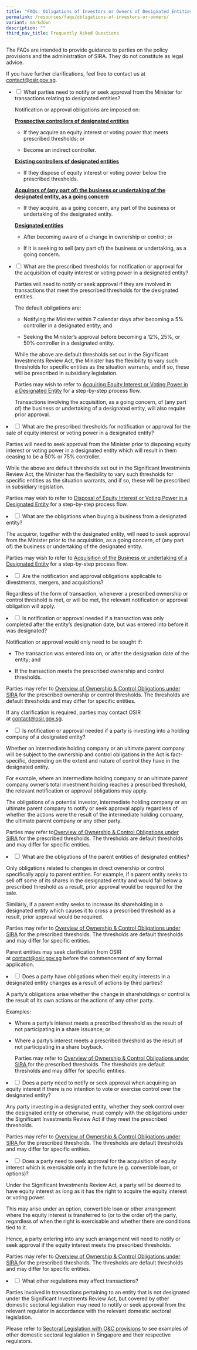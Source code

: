 ```yaml
---
title: "FAQs: Obligations of Investors or Owners of Designated Entities"
permalink: /resources/faqs/obligations-of-investors-or-owners/
variant: markdown
description: ""
third_nav_title: Frequently Asked Questions
---
```

<p>The FAQs are intended to provide guidance to parties on the policy provisions
and the administration of SIRA. They do not constitute as legal advice.</p>
<p>If you have further clarifications, feel free to contact us at <a href="mailto:contact@osir.gov.sg" rel="noopener noreferrer nofollow" target="_blank">contact@osir.gov.sg</a>.</p>
<p></p>

<ul class="jekyllcodex_accordion">  
  
<li><input type="checkbox" id="accordion1">
<label for="accordion1">What parties need to notify or seek approval from the Minister for transactions relating to designated entities?</label><div>
	
<p>Notification or approval obligations are imposed on:</p>
	<p><strong><u>Prospective controllers of designated entities</u></strong>
		</p><ul><li><p></p>If they acquire an equity interest or voting power that meets prescribed thresholds; or</li></ul><p></p>
	<ul><li><p></p>Become an indirect controller. <p></p></li></ul>

<p><strong><u>Existing controllers of designated entities</u></strong>
		</p><ul><li><p></p>If they dispose of equity interest or voting power below the prescribed thresholds.<p></p></li></ul>
	
<p><strong><u>Acquirors of (any part of) the business or undertaking of the designated entity, as a going concern</u></strong>
</p><ul><li><p></p>If they acquire, as a going concern, any part of the business or undertaking of the designated entity.<p></p></li></ul>

<p><strong><u>Designated entities</u></strong>
</p><ul><li><p></p>After becoming aware of a change in ownership or control; or<p></p>
</li><li>If it is seeking to sell (any part of) the business or undertaking, as a going concern.<p></p></li>

</ul></div></li>

<li><input type="checkbox" id="accordion2">
<label for="accordion2">What are the prescribed thresholds for notification or approval for the acquisition of equity interest or voting power in a designated entity?</label><div>

<p>Parties will need to notify or seek approval if they are involved in transactions that meet the prescribed thresholds for the designated entities.</p>  
  
<p>The default obligations are:</p>

<ul><li><p></p>Notifying the Minister within 7 calendar days after becoming a 5% controller in a designated entity; and </li><p></p>
<li><p></p>Seeking the Minister’s approval before becoming a 12%, 25%, or 50% controller in a designated entity. </li><p></p></ul>

<p>While the above are default thresholds set out in the Significant Investments Review Act, the Minister has the flexibility to vary such thresholds for specific entities as the situation warrants, and if so, these will be prescribed in subsidiary legislation.</p>

<p>Parties may wish to refer to <a href="https://www.osir.gov.sg/about-sira/acquiring-equity-interest-or-voting-power/" rel="noopener nofollow" target="_blank">Acquiring Equity Interest or Voting Power in a Designated Entity</a> for a step-by-step process flow.</p>

<p>Transactions involving the acquisition, as a going concern, of (any part of) the business or undertaking of a designated entity, will also require prior approval.</p></div></li></ul>

<li><input type="checkbox" id="accordion3">
<label for="accordion3">What are the prescribed thresholds for notification or approval for the sale of equity interest or voting power in a designated entity?</label><div>
	
<p>Parties will need to seek approval from the Minister prior to disposing equity interest or voting power in a designated entity which will result in them ceasing to be a 50% or 75% controller.</p>

<p>While the above are default thresholds set out in the Significant Investments Review Act, the Minister has the flexibility to vary such thresholds for specific entities as the situation warrants, and if so, these will be prescribed in subsidiary legislation.</p>

<p>Parties may wish to refer to <a href="https://www.osir.gov.sg/about-sira/disposing-equity-interest-or-voting-power/" rel="noopener nofollow" target="_blank">Disposal of Equity Interest or Voting Power in a Designated Entity</a> for a step-by-step process flow.</p></div></li>

<li><input type="checkbox" id="accordion4">
<label for="accordion4">What are the obligations when buying a business from a designated entity?</label><div>

<p>The acquiror, together with the designated entity, will need to seek approval from the Minister prior to the acquisition, as a going concern, of (any part of) the business or undertaking of the designated entity.</p>

<p>Parties may wish to refer to <a href="https://www.osir.gov.sg/about-sira/acquiring-business-or-undertaking/" rel="noopener nofollow" target="_blank">Acquisition of the Business or undertaking of a Designated Entity</a> for a step-by-step process flow. </p>
	
</div></li><li><input type="checkbox" id="accordion5">
<label for="accordion5">Are the notification and approval obligations applicable to divestments, mergers, and acquisitions?</label><div>
	
<p>Regardless of the form of transaction, whenever a prescribed ownership or control threshold is met, or will be met, the relevant notification or approval obligation will apply.</p></div></li>

<li><input type="checkbox" id="accordion6">
<label for="accordion6">Is notification or approval needed if a transaction was only completed after the entity’s designation date, but was entered into before it was designated?</label><div>
	
<p>Notification or approval would only need to be sought if:</p>

<ul>
	<li><p></p>The transaction was entered into on, or after the designation date of the entity; and&nbsp;</li>
	<li><p></p>If the transaction meets the prescribed ownership and control thresholds.</li></ul>
    
<p>Parties may refer to <a href="https://www.osir.gov.sg/about-sira/overview-of-ownership-and-control-obligations/" rel="noopener nofollow" target="_blank">Overview of Ownership &amp; Control Obligations under SIRA</a>&nbsp;for the prescribed ownership or control thresholds. The thresholds are default thresholds and may differ for specific entities.</p>

<p>If any clarification is required, parties may contact OSIR at&nbsp;<a href="mailto:contact@osir.gov.sg" rel="noopener noreferrer nofollow" target="_blank">contact@osir.gov.sg</a>.</p></div></li>

<li><input type="checkbox" id="accordion7">
<label for="accordion7">Is notification or approval needed if a party is investing into a holding company of a designated entity?</label><div>
	
<p>Whether an intermediate holding company or an ultimate parent company will be subject to the ownership and control obligations in the Act is fact-specific, depending on the extent and nature of control they have in the designated entity.</p>

<p>For example, where an intermediate holding company or an ultimate parent company owner’s total investment holding reaches a prescribed threshold, the relevant notification or approval obligations may apply.&nbsp;</p>

<p>The obligations of a potential investor, intermediate holding company or an ultimate parent company to notify or seek approval apply regardless of whether the actions were the result of the intermediate holding company, the ultimate parent company or any other party.</p>

<p>Parties may refer to<a href="https://www.osir.gov.sg/about-sira/overview-of-ownership-and-control-obligations/" rel="noopener nofollow" target="_blank">Overview of Ownership &amp; Control Obligations under SIRA</a> for the prescribed thresholds. The thresholds are default thresholds and may differ for specific entities.</p>

</div></li><li><input type="checkbox" id="accordion8">
<label for="accordion8">What are the obligations of the parent entities of designated entities?</label><div>

<p> Only obligations related to changes in direct ownership or control specifically apply to parent entities. For example, if a parent entity seeks to sell off some of its shares in the designated entity and would fall below a prescribed threshold as a result, prior approval would be required for the sale.</p>

<p>Similarly, if a parent entity seeks to increase its shareholding in a designated entity which causes it to cross a prescribed threshold as a result, prior approval would be required.</p>

<p>Parties may refer to&nbsp;<a href="https://www.osir.gov.sg/about-sira/overview-of-ownership-and-control-obligations/" rel="noopener nofollow" target="_blank">Overview of Ownership &amp; Control Obligations under SIRA</a>&nbsp;for the prescribed thresholds. The thresholds are default thresholds and may differ for specific entities.</p>

<p>Parent entities may seek clarification from OSIR at&nbsp;<a href="mailto:contact@osir.gov.sg" rel="noopener noreferrer nofollow" target="_blank">contact@osir.gov.sg</a>&nbsp;before the commencement of any formal application.</p>

</div></li><li><input type="checkbox" id="accordion9">
<label for="accordion9">Does a party have obligations when their equity interests in a designated entity changes as a result of actions by third parties?</label><div>

<p>A party’s obligations arise whether the change in shareholdings or control is the result of its own actions or the actions of any other party.</p>

<p>Examples: </p>
<ul>
<li><p>Where a party’s interest meets a prescribed threshold as the result of not participating in a share issuance; or </p>
    
</li><li><p>Where a party’s interest meets a prescribed threshold as the result of not participating in a share buyback.</p>
    
<p>Parties may refer to <a href="https://www.osir.gov.sg/about-sira/overview-of-ownership-and-control-obligations/" rel="noopener nofollow" target="_blank">Overview of Ownership &amp; Control Obligations under SIRA </a>for the prescribed thresholds. The thresholds are default thresholds and may differ for specific entities. </p></li></ul></div>
	
</li><li><input type="checkbox" id="accordion10">
<label for="accordion10">Does a party need to notify or seek approval when acquiring an equity interest if there is no intention to vote or exercise control over the designated entity?</label><div>

<p>Any party investing in a designated entity, whether they seek control over the designated entity or otherwise, must comply with the obligations under the Significant Investments Review Act if they meet the prescribed thresholds. </p>

<p>Parties may refer to&nbsp;<a href="https://www.osir.gov.sg/about-sira/overview-of-ownership-and-control-obligations/" rel="noopener nofollow" target="_blank">Overview of Ownership &amp; Control Obligations under SIRA </a> for the prescribed thresholds. The thresholds are default thresholds and may differ for specific entities. </p>
	
</div></li><li><input type="checkbox" id="accordion11">
<label for="accordion11">Does a party need to seek approval for the acquisition of equity interest which is exercisable only in the future (e.g. convertible loan, or options)?</label><div>

<p>Under the Significant Investments Review Act, a party will be deemed to have equity interest as long as it has the right to acquire the equity interest or voting power. </p>

<p>This may arise under an option, convertible loan or other arrangement where the equity interest is transferred to (or to the order of) the party, regardless of when the right is exercisable and whether there are conditions tied to it.</p>

<p>Hence, a party entering into any such arrangement will need to notify or seek approval if the equity interest meets the prescribed thresholds.</p>

<p>Parties may refer to <a href="https://www.osir.gov.sg/about-sira/overview-of-ownership-and-control-obligations/" rel="noopener nofollow" target="_blank">Overview of Ownership &amp; Control Obligations under SIRA </a> for the prescribed thresholds. The thresholds are default thresholds and may differ for specific entities.</p>

</div></li><li><input type="checkbox" id="accordion12">
<label for="accordion12">What other regulations may affect transactions?</label><div>

<p>Parties involved in transactions pertaining to an entity that is not designated under the Significant Investments Review Act, but covered by other domestic sectoral legislation may need to notify or seek approval from the relevant regulator in accordance with the relevant domestic sectoral legislation. </p>

<p>Please refer to&nbsp;<a href="https://www.osir.gov.sg/resources/other-legislation/sectoral-legislation/" rel="noopener nofollow" target="_blank">Sectoral Legislation with O&amp;C provisions</a> to see examples of other domestic sectoral legislation in Singapore and their respective regulators.</p></div></li>